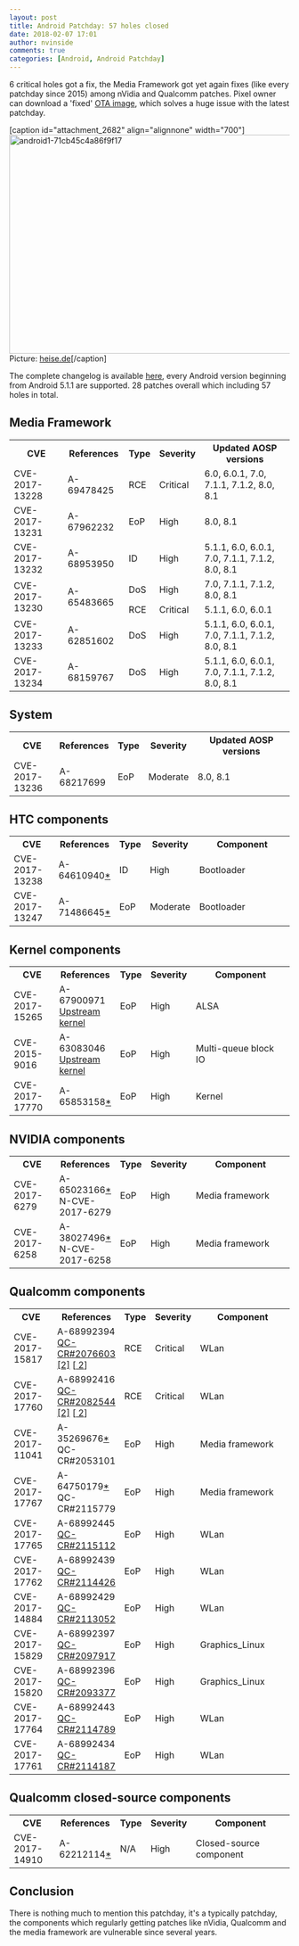 ```yaml
---
layout: post
title: Android Patchday: 57 holes closed
date: 2018-02-07 17:01
author: nvinside
comments: true
categories: [Android, Android Patchday]
---
```

6 critical holes got a fix, the Media Framework got yet again fixes (like every patchday since 2015) among nVidia and Qualcomm patches. Pixel owner can download a 'fixed' <a href="https://developers.google.com/android/ota" target="_blank" rel="noopener">OTA image</a>, which solves a huge issue with the latest patchday.

[caption id="attachment_2682" align="alignnone" width="700"]<img class="alignnone size-full wp-image-2682" src="https://chefkochblog.files.wordpress.com/2018/02/android1-71cb45c4a86f9f17.png" alt="android1-71cb45c4a86f9f17" width="700" height="393" /> Picture: <a href="https://heise.cloudimg.io/width/700/q75.png-lossy-75.webp-lossy-75.foil1/_www-heise-de_/imgs/18/2/3/6/6/2/0/0/android1-71cb45c4a86f9f17.png" target="_blank" rel="noopener">heise.de</a>[/caption]

<!--more-->

The complete changelog is available <a href="https://source.android.com/security/bulletin/2018-02-01" target="_blank" rel="noopener">here</a>, every Android version beginning from Android 5.1.1 are supported. 28 patches overall which including 57 holes in total.

<h2>Media Framework</h2>

<table>
<tbody>
<tr>
<th>CVE</th>
<th>References</th>
<th>Type</th>
<th>Severity</th>
<th>Updated AOSP versions</th>
</tr>
<tr>
<td>CVE-2017-13228</td>
<td>A-69478425</td>
<td>RCE</td>
<td>Critical</td>
<td>6.0, 6.0.1, 7.0, 7.1.1, 7.1.2, 8.0, 8.1</td>
</tr>
<tr>
<td>CVE-2017-13231</td>
<td>A-67962232</td>
<td>EoP</td>
<td>High</td>
<td>8.0, 8.1</td>
</tr>
<tr>
<td>CVE-2017-13232</td>
<td>A-68953950</td>
<td>ID</td>
<td>High</td>
<td>5.1.1, 6.0, 6.0.1, 7.0, 7.1.1, 7.1.2, 8.0, 8.1</td>
</tr>
<tr>
<td rowspan="2">CVE-2017-13230</td>
<td rowspan="2">A-65483665</td>
<td>DoS</td>
<td>High</td>
<td>7.0, 7.1.1, 7.1.2, 8.0, 8.1</td>
</tr>
<tr>
<td>RCE</td>
<td>Critical</td>
<td>5.1.1, 6.0, 6.0.1</td>
</tr>
<tr>
<td>CVE-2017-13233</td>
<td>A-62851602</td>
<td>DoS</td>
<td>High</td>
<td>5.1.1, 6.0, 6.0.1, 7.0, 7.1.1, 7.1.2, 8.0, 8.1</td>
</tr>
<tr>
<td>CVE-2017-13234</td>
<td>A-68159767</td>
<td>DoS</td>
<td>High</td>
<td>5.1.1, 6.0, 6.0.1, 7.0, 7.1.1, 7.1.2, 8.0, 8.1</td>
</tr>
</tbody>
</table>

<h2>System</h2>

<div class="devsite-table-wrapper">
<table><colgroup> <col width="17%" /> <col width="19%" /> <col width="9%" /> <col width="14%" /> <col width="39%" /> </colgroup>
<tbody>
<tr>
<th>CVE</th>
<th>References</th>
<th>Type</th>
<th>Severity</th>
<th>Updated AOSP versions</th>
</tr>
<tr>
<td>CVE-2017-13236</td>
<td>A-68217699</td>
<td>EoP</td>
<td>Moderate</td>
<td>8.0, 8.1</td>
</tr>
</tbody>
</table>
</div>

<h2 id="htc-components">HTC components</h2>

<div class="devsite-table-wrapper">
<table><colgroup> <col width="17%" /> <col width="19%" /> <col width="9%" /> <col width="14%" /> <col width="39%" /> </colgroup>
<tbody>
<tr>
<th>CVE</th>
<th>References</th>
<th>Type</th>
<th>Severity</th>
<th>Component</th>
</tr>
<tr>
<td>CVE-2017-13238</td>
<td>A-64610940<a href="https://source.android.com/security/bulletin/2018-02-01#asterisk">*</a></td>
<td>ID</td>
<td>High</td>
<td>Bootloader</td>
</tr>
<tr>
<td>CVE-2017-13247</td>
<td>A-71486645<a href="https://source.android.com/security/bulletin/2018-02-01#asterisk">*</a></td>
<td>EoP</td>
<td>Moderate</td>
<td>Bootloader</td>
</tr>
</tbody>
</table>
</div>

<h2 id="kernel-components">Kernel components</h2>

<div class="devsite-table-wrapper">
<table><colgroup> <col width="17%" /> <col width="19%" /> <col width="9%" /> <col width="14%" /> <col width="39%" /> </colgroup>
<tbody>
<tr>
<th>CVE</th>
<th>References</th>
<th>Type</th>
<th>Severity</th>
<th>Component</th>
</tr>
<tr>
<td>CVE-2017-15265</td>
<td>A-67900971
<a href="https://git.kernel.org/pub/scm/linux/kernel/git/stable/linux-stable.git/commit/sound/?h=v4.4.103&amp;id=23709ae9b61429502fcd4686e7a97333f3b3544a"> Upstream kernel</a></td>
<td>EoP</td>
<td>High</td>
<td>ALSA</td>
</tr>
<tr>
<td>CVE-2015-9016</td>
<td>A-63083046
<a href="https://github.com/torvalds/linux/commit/0048b4837affd153897ed1222283492070027aa9"> Upstream kernel</a></td>
<td>EoP</td>
<td>High</td>
<td>Multi-queue block IO</td>
</tr>
<tr>
<td>CVE-2017-17770</td>
<td>A-65853158<a href="https://source.android.com/security/bulletin/2018-02-01#asterisk">*</a></td>
<td>EoP</td>
<td>High</td>
<td>Kernel</td>
</tr>
</tbody>
</table>
</div>

<h2 id="nvidia-components">NVIDIA components</h2>

<div class="devsite-table-wrapper">
<table><colgroup> <col width="17%" /> <col width="19%" /> <col width="9%" /> <col width="14%" /> <col width="39%" /> </colgroup>
<tbody>
<tr>
<th>CVE</th>
<th>References</th>
<th>Type</th>
<th>Severity</th>
<th>Component</th>
</tr>
<tr>
<td>CVE-2017-6279</td>
<td>A-65023166<a href="https://source.android.com/security/bulletin/2018-02-01#asterisk">*</a>
N-CVE-2017-6279</td>
<td>EoP</td>
<td>High</td>
<td>Media framework</td>
</tr>
<tr>
<td>CVE-2017-6258</td>
<td>A-38027496<a href="https://source.android.com/security/bulletin/2018-02-01#asterisk">*</a>
N-CVE-2017-6258</td>
<td>EoP</td>
<td>High</td>
<td>Media framework</td>
</tr>
</tbody>
</table>
</div>

<h2 id="qualcomm-components">Qualcomm components</h2>

<div class="devsite-table-wrapper">
<table><colgroup> <col width="17%" /> <col width="19%" /> <col width="9%" /> <col width="14%" /> <col width="39%" /> </colgroup>
<tbody>
<tr>
<th>CVE</th>
<th>References</th>
<th>Type</th>
<th>Severity</th>
<th>Component</th>
</tr>
<tr>
<td>CVE-2017-15817</td>
<td>A-68992394
<a href="https://source.codeaurora.org/quic/la/platform/vendor/qcom-opensource/wlan/prima/commit/?id=8ba78e506e5002cdae525dd544dbf1df0ccce1ef"> QC-CR#2076603 [2]</a> [<a href="https://source.codeaurora.org/quic/la/platform/vendor/qcom-opensource/wlan/prima/commit/?id=fe43c2b64ac81199de17efc258e95546cb0546f1"> 2</a>]</td>
<td>RCE</td>
<td>Critical</td>
<td>WLan</td>
</tr>
<tr>
<td>CVE-2017-17760</td>
<td>A-68992416
<a href="https://source.codeaurora.org/quic/la/platform/vendor/qcom-opensource/wlan/qcacld-2.0/commit/?id=71331327ac389bff7d5af2707c4325e5b7949013"> QC-CR#2082544 [2]</a> [<a href="https://source.codeaurora.org/quic/la/platform/vendor/qcom-opensource/wlan/qcacld-2.0/commit/?id=a6afff2717791ceb281354833d4489123ae62605"> 2</a>]</td>
<td>RCE</td>
<td>Critical</td>
<td>WLan</td>
</tr>
<tr>
<td>CVE-2017-11041</td>
<td>A-35269676<a href="https://source.android.com/security/bulletin/2018-02-01#asterisk">*</a>
QC-CR#2053101</td>
<td>EoP</td>
<td>High</td>
<td>Media framework</td>
</tr>
<tr>
<td>CVE-2017-17767</td>
<td>A-64750179<a href="https://source.android.com/security/bulletin/2018-02-01#asterisk">*</a>
QC-CR#2115779</td>
<td>EoP</td>
<td>High</td>
<td>Media framework</td>
</tr>
<tr>
<td>CVE-2017-17765</td>
<td>A-68992445
<a href="https://source.codeaurora.org/quic/la/platform/vendor/qcom-opensource/wlan/qcacld-3.0/commit/?id=66e561b0c7fff54e8cacd87d2b7d9bb3eef4f13b"> QC-CR#2115112</a></td>
<td>EoP</td>
<td>High</td>
<td>WLan</td>
</tr>
<tr>
<td>CVE-2017-17762</td>
<td>A-68992439
<a href="https://source.codeaurora.org/quic/la/platform/vendor/qcom-opensource/wlan/qcacld-3.0/commit/?id=41ee23cd0972ef2ed47dd76eb7cd44a0268e4f9f"> QC-CR#2114426</a></td>
<td>EoP</td>
<td>High</td>
<td>WLan</td>
</tr>
<tr>
<td>CVE-2017-14884</td>
<td>A-68992429
<a href="https://source.codeaurora.org/quic/la/platform/vendor/qcom-opensource/wlan/qcacld-2.0/commit/?id=0ce15ef4075719a82858b7324690be7011cab832"> QC-CR#2113052</a></td>
<td>EoP</td>
<td>High</td>
<td>WLan</td>
</tr>
<tr>
<td>CVE-2017-15829</td>
<td>A-68992397
<a href="https://source.codeaurora.org/quic/la/kernel/msm-4.4/commit/?id=c1b60e554e158bfcf6932ed2c543c309236e0f79"> QC-CR#2097917</a></td>
<td>EoP</td>
<td>High</td>
<td>Graphics_Linux</td>
</tr>
<tr>
<td>CVE-2017-15820</td>
<td>A-68992396
<a href="https://source.codeaurora.org/quic/la/kernel/msm-4.4/commit/?id=7599c5b7d87248b4772d6c4b70ccb922704c8095"> QC-CR#2093377</a></td>
<td>EoP</td>
<td>High</td>
<td>Graphics_Linux</td>
</tr>
<tr>
<td>CVE-2017-17764</td>
<td>A-68992443
<a href="https://source.codeaurora.org/quic/la/platform/vendor/qcom-opensource/wlan/qcacld-3.0/commit/?id=f451565c052a0322565225515f46be677c0d1b18"> QC-CR#2114789</a></td>
<td>EoP</td>
<td>High</td>
<td>WLan</td>
</tr>
<tr>
<td>CVE-2017-17761</td>
<td>A-68992434
<a href="https://source.codeaurora.org/quic/la/platform/vendor/qcom-opensource/wlan/qcacld-3.0/commit/?id=13e3a516935a0dd90a7bc39e51c30c1592c548b7"> QC-CR#2114187</a></td>
<td>EoP</td>
<td>High</td>
<td>WLan</td>
</tr>
</tbody>
</table>
</div>

<h2 id="qualcomm-closed-source-components">Qualcomm closed-source components</h2>

<div class="devsite-table-wrapper">
<table><colgroup> <col width="17%" /> <col width="19%" /> <col width="9%" /> <col width="14%" /> <col width="39%" /> </colgroup>
<tbody>
<tr>
<th>CVE</th>
<th>References</th>
<th>Type</th>
<th>Severity</th>
<th>Component</th>
</tr>
<tr>
<td>CVE-2017-14910</td>
<td>A-62212114<a href="https://source.android.com/security/bulletin/2018-02-01#asterisk">*</a></td>
<td>N/A</td>
<td>High</td>
<td>Closed-source component</td>
</tr>
</tbody>
</table>
</div>

<h2>Conclusion</h2>

There is nothing much to mention this patchday, it's a typically patchday, the components which regularly getting patches like nVidia, Qualcomm and the media framework are vulnerable since several years.

&nbsp;
